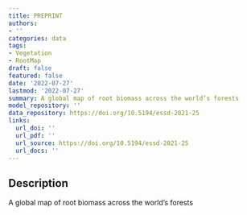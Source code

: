 ```yaml
---
title: PREPRINT
authors:
- ''
categories: data
tags:
- Vegetation
- RootMap
draft: false
featured: false
date: '2022-07-27'
lastmod: '2022-07-27'
summary: A global map of root biomass across the world’s forests
model_repository: ''
data_repository: https://doi.org/10.5194/essd-2021-25
links:
  url_doi: ''
  url_pdf: ''
  url_source: https://doi.org/10.5194/essd-2021-25
  url_docs: ''
---
```


## Description

A global map of root biomass across the world’s forests

